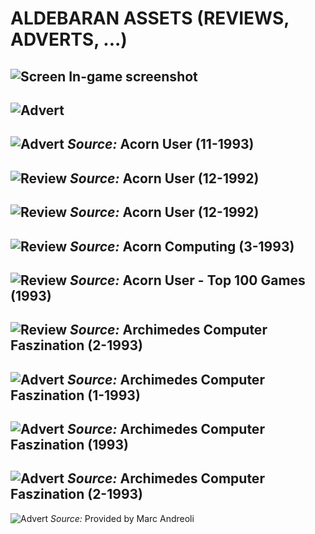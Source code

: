 # ALDEBARAN ASSETS (REVIEWS, ADVERTS, ...)

![Screen](Aldebaran.png)
In-game screenshot
---
![Advert](Advert.jpg)
---
![Advert](AcornUser_Nov93_Advert.jpg)
*Source:* Acorn User (11-1993)
---
![Review](AcornUser1992.jpg)
*Source:* Acorn User (12-1992)
---
![Review](AcornUserReview.png)
*Source:* Acorn User (12-1992)
---
![Review](AcornComputingReview_03_1993.jpg)
*Source:* Acorn Computing (3-1993)
---
![Review](AcornUserGamesReview1993_Top100Games.jpg)
*Source:* Acorn User - Top 100 Games (1993)
---
![Review](ArchimedesComputerFaszination_02_1993.jpg)
*Source:* Archimedes Computer Faszination (2-1993)
---
![Advert](EvolutionTradingPub1993.jpg)
*Source:* Archimedes Computer Faszination (1-1993)
---
![Advert](EvolutionTradingPub1993_Aldebaran.jpg)
*Source:* Archimedes Computer Faszination (1993)
---
![Advert](EvolutionTradingPub1993_Aldebaran2.jpg)
*Source:* Archimedes Computer Faszination (2-1993)
---
![Advert](Aldebaran_flyer_Evolution_Trading.jpg)
*Source:* Provided by Marc Andreoli

